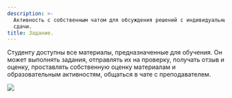```yaml
---
description: >-
  Активность с собственным чатом для обсуждения решений с индивидуальным сроком
  сдачи.
title: Задание.
---
```


Студенту доступны все материалы, предназначенные для обучения. Он может выполнять задания, отправлять их на проверку, получать отзыв и оценку, проставлять собственную оценку материалам и образовательным активностям, общаться в чате с преподавателем.

![](<./image (2) (3) (3).png>)
